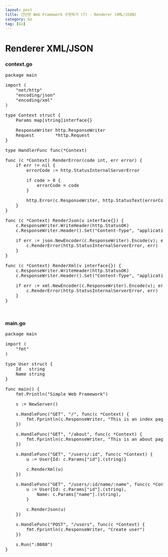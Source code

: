 ```yaml
---
layout: post
title: 간단한 Web Framework 구현하기 (7) - Renderer (XML/JSON)
category: Go
tag: [Go]
---
```

# Renderer XML/JSON

### context.go

<pre class="prettyprint">
package main

import (
	"net/http"
	"encoding/json"
	"encoding/xml"
)

type Context struct {
	Params map[string]interface{}

	ResponseWriter http.ResponseWriter
	Request        *http.Request
}

type HandlerFunc func(*Context)

func (c *Context) RenderError(code int, err error) {
	if err != nil {
		errorCode := http.StatusInternalServerError

		if code > 0 {
			errorCode = code
		}

		http.Error(c.ResponseWriter, http.StatusText(errorCode), errorCode)
	}
}

func (c *Context) RenderJson(v interface{}) {
	c.ResponseWriter.WriteHeader(http.StatusOK)
	c.ResponseWriter.Header().Set("Content-Type", "application/json; charset=utf-8")

	if err := json.NewEncoder(c.ResponseWriter).Encode(v); err != nil {
		c.RenderError(http.StatusInternalServerError, err)
	}
}

func (c *Context) RenderXml(v interface{}) {
	c.ResponseWriter.WriteHeader(http.StatusOK)
	c.ResponseWriter.Header().Set("Content-Type", "application/json; charset=utf-8")

	if err := xml.NewEncoder(c.ResponseWriter).Encode(v); err != nil {
		c.RenderError(http.StatusInternalServerError, err)
	}
}
</pre>

<br>

### main.go

<pre class="prettyprint">
package main

import (
	"fmt"
)

type User struct {
	Id   string
	Name string
}

func main() {
	fmt.Println("Simple Web Framework")

	s := NewServer()

	s.HandleFunc("GET", "/", func(c *Context) {
		fmt.Fprintln(c.ResponseWriter, "This is an index page.")
	})

	s.HandleFunc("GET", "/about", func(c *Context) {
		fmt.Fprintln(c.ResponseWriter, "This is an about page.")
	})

	s.HandleFunc("GET", "/users/:id", func(c *Context) {
		u := User{Id: c.Params["id"].(string)}

		c.RenderXml(u)
	})

	s.HandleFunc("GET", "/users/:id/name/:name", func(c *Context) {
		u := User{Id: c.Params["id"].(string),
			Name: c.Params["name"].(string),
		}

		c.RenderJson(u)
	})

	s.HandleFunc("POST", "/users", func(c *Context) {
		fmt.Fprintln(c.ResponseWriter, "Create user")
	})

	s.Run(":8080")
}
</pre>